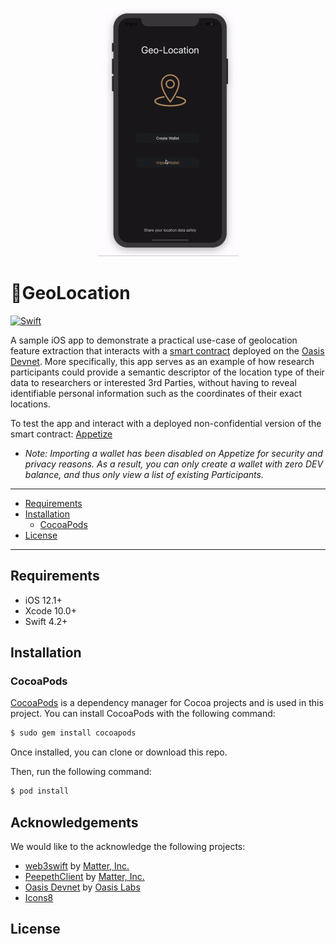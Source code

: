 <p align="center">
  <img src="GeolocationDemo.gif" width="225" height="397" />
</p>

# 📍GeoLocation 

[![Swift](https://img.shields.io/badge/Swift-4.2-orange.svg?style=flat)](https://developer.apple.com/swift/)

A sample iOS app to demonstrate a practical use-case of geolocation feature extraction that interacts with a [smart contract](https://github.com/HD2i/GeolocationSmartContract) deployed on the [Oasis Devnet](https://docs.oasiscloud.io/en/latest/). More specifically, this app serves as an example of how research participants could provide a semantic descriptor of the location type of their data to researchers or interested 3rd Parties, without having to reveal identifiable personal information such as the coordinates of their exact locations. 


To test the app and interact with a deployed non-confidential version of the smart contract: [Appetize](https://appetize.io/app/zt5wb6e9qpu47ejk7k1ezqzv2c?device=iphonex&scale=75&orientation=portrait&osVersion=12.1&deviceColor=black) 
* *Note: Importing a wallet has been disabled on Appetize for security and privacy reasons. As a result, you can only create a wallet with zero DEV balance, and thus only view a list of existing Participants.*

---



  * [Requirements](#requirements)
  * [Installation](#installation)
    + [CocoaPods](#cocoapods)
  * [License](#license)

---

## Requirements

- iOS 12.1+ 
- Xcode 10.0+
- Swift 4.2+



## Installation

### CocoaPods

[CocoaPods](http://cocoapods.org) is a dependency manager for Cocoa projects and is used in this project. You can install CocoaPods with the following command:

```bash
$ sudo gem install cocoapods
```
Once installed, you can clone or download this repo. 

Then, run the following command:

```bash
$ pod install
```


## Acknowledgements

We would like to the acknowledge the following projects:

* [web3swift](https://github.com/matterinc/web3swift) by [Matter, Inc.](https://github.com/matterinc)
* [PeepethClient](https://github.com/matterinc/PeepethClient) by [Matter, Inc.](https://github.com/matterinc)
* [Oasis Devnet](https://docs.oasiscloud.io/en/latest/) by [Oasis Labs](https://www.oasislabs.com/)
* [Icons8](https://icons8.com)

## License

